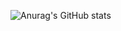 ![Anurag's GitHub stats](https://github-readme-stats.vercel.app/api?username=joshuasir&show_icons=true&theme=tokyonight)

<!-- [![Top Langs](https://github-readme-stats.vercel.app/api/top-langs/?username=joshuasir)](https://github.com/anuraghazra/github-readme-stats) -->
<!--
**joshuasir/joshuasir** is a ✨ _special_ ✨ repository because its `README.md` (this file) appears on your GitHub profile.

Here are some ideas to get you started:

- 🔭 I’m currently working on ...
- 🌱 I’m currently learning ...
- 👯 I’m looking to collaborate on ...
- 🤔 I’m looking for help with ...
- 💬 Ask me about ...
- 📫 How to reach me: ...
- 😄 Pronouns: ...
- ⚡ Fun fact: ...
-->
